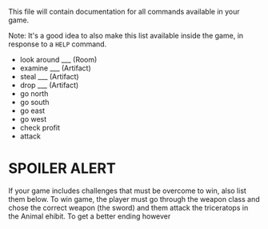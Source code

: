 This file will contain documentation for all commands available in your game.

Note:  It's a good idea to also make this list available inside the game, in response to a `HELP` command.

+ look around ___ (Room)
+ examine ___ (Artifact)
+ steal ___ (Artifact)
+ drop ___ (Artifact)
+ go north 
+ go south
+ go east 
+ go west
+ check profit
+ attack
# SPOILER ALERT

If your game includes challenges that must be overcome to win, also list them below.
To win game, the player must go through the weapon class and chose the correct weapon (the sword) and them attack the triceratops in the Animal ehibit. To get a better ending however 
